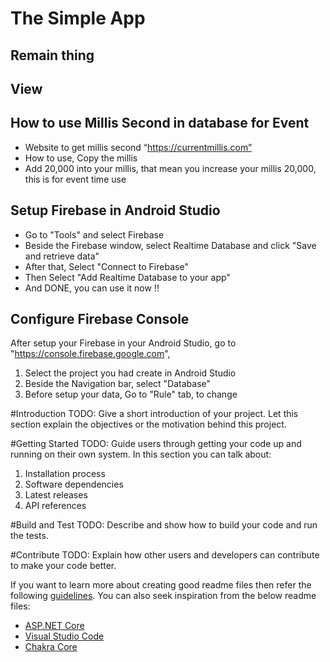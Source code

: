 <h1> The Simple App</h1>

<h2> Remain thing</h2>

## View 


## How to use Millis Second in database for Event
- Website to get millis second “https://currentmillis.com”
- How to use, Copy the millis
- Add 20,000 into your millis, that mean you increase your millis 20,000, this is for event time use 

## Setup Firebase in Android Studio
- Go to "Tools" and select Firebase
- Beside the Firebase window, select Realtime Database and click "Save and retrieve data"
- After that, Select "Connect to Firebase"
- Then Select "Add Realtime Database to your app"
- And DONE, you can use it now !!

## Configure Firebase Console
After setup your Firebase in your Android Studio, go to "https://console.firebase.google.com",
1. Select the project you had create in Android Studio
2. Beside the Navigation bar, select "Database"
3. Before setup your data, Go to "Rule" tab, to change 











#Introduction 
TODO: Give a short introduction of your project. Let this section explain the objectives or the motivation behind this project. 

#Getting Started
TODO: Guide users through getting your code up and running on their own system. In this section you can talk about:
1.	Installation process
2.	Software dependencies
3.	Latest releases
4.	API references

#Build and Test
TODO: Describe and show how to build your code and run the tests. 

#Contribute
TODO: Explain how other users and developers can contribute to make your code better. 

If you want to learn more about creating good readme files then refer the following [guidelines](https://www.visualstudio.com/en-us/docs/git/create-a-readme). You can also seek inspiration from the below readme files:
- [ASP.NET Core](https://github.com/aspnet/Home)
- [Visual Studio Code](https://github.com/Microsoft/vscode)
- [Chakra Core](https://github.com/Microsoft/ChakraCore)
